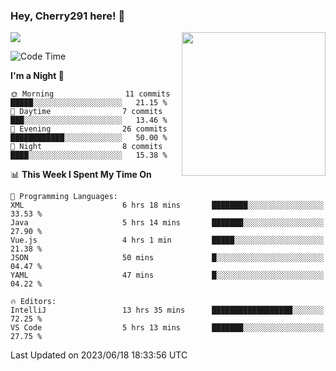 ### Hey, Cherry291 here! 👋

![](https://metrics.lecoq.io/cherry291?template=classic&config.timezone=Asia%2FShanghai)
<img align='right' src="https://media.giphy.com/media/M9gbBd9nbDrOTu1Mqx/giphy.gif" width="230">
<!-- ![](https://github-readme-stats-ouuan.vercel.app/api?username=cherry291&theme=dark&show_icons=true) -->

<!--START_SECTION:waka-->
![Code Time](http://img.shields.io/badge/Code%20Time-55%20hrs%2027%20mins-blue)

**I'm a Night 🦉** 

```text
🌞 Morning                11 commits          █████░░░░░░░░░░░░░░░░░░░░   21.15 % 
🌆 Daytime                7 commits           ███░░░░░░░░░░░░░░░░░░░░░░   13.46 % 
🌃 Evening                26 commits          ████████████░░░░░░░░░░░░░   50.00 % 
🌙 Night                  8 commits           ████░░░░░░░░░░░░░░░░░░░░░   15.38 % 
```


📊 **This Week I Spent My Time On** 

```text
💬 Programming Languages: 
XML                      6 hrs 18 mins       ████████░░░░░░░░░░░░░░░░░   33.53 % 
Java                     5 hrs 14 mins       ███████░░░░░░░░░░░░░░░░░░   27.90 % 
Vue.js                   4 hrs 1 min         █████░░░░░░░░░░░░░░░░░░░░   21.38 % 
JSON                     50 mins             █░░░░░░░░░░░░░░░░░░░░░░░░   04.47 % 
YAML                     47 mins             █░░░░░░░░░░░░░░░░░░░░░░░░   04.22 % 

🔥 Editors: 
IntelliJ                 13 hrs 35 mins      ██████████████████░░░░░░░   72.25 % 
VS Code                  5 hrs 13 mins       ███████░░░░░░░░░░░░░░░░░░   27.75 % 
```


 Last Updated on 2023/06/18 18:33:56 UTC
<!--END_SECTION:waka-->

<!--
**Cherry291/cherry291** is a ✨ _special_ ✨ repository because its `README.md` (this file) appears on your GitHub profile.

Here are some ideas to get you started:

- 🔭 I’m currently working on ...
- 🌱 I’m currently learning ...
- 👯 I’m looking to collaborate on ...
- 🤔 I’m looking for help with ...
- 💬 Ask me about ...
- 📫 How to reach me: ...
- 😄 Pronouns: ...
- ⚡ Fun fact: ...
-->
